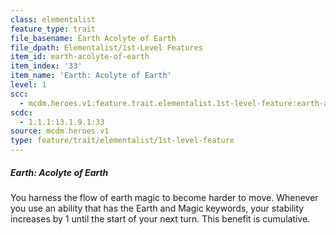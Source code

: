 ```yaml
---
class: elementalist
feature_type: trait
file_basename: Earth Acolyte of Earth
file_dpath: Elementalist/1st-Level Features
item_id: earth-acolyte-of-earth
item_index: '33'
item_name: 'Earth: Acolyte of Earth'
level: 1
scc:
  - mcdm.heroes.v1:feature.trait.elementalist.1st-level-feature:earth-acolyte-of-earth
scdc:
  - 1.1.1:13.1.9.1:33
source: mcdm.heroes.v1
type: feature/trait/elementalist/1st-level-feature
---
```


##### Earth: Acolyte of Earth

You harness the flow of earth magic to become harder to move. Whenever you use an ability that has the Earth and Magic keywords, your stability increases by 1 until the start of your next turn. This benefit is cumulative.
